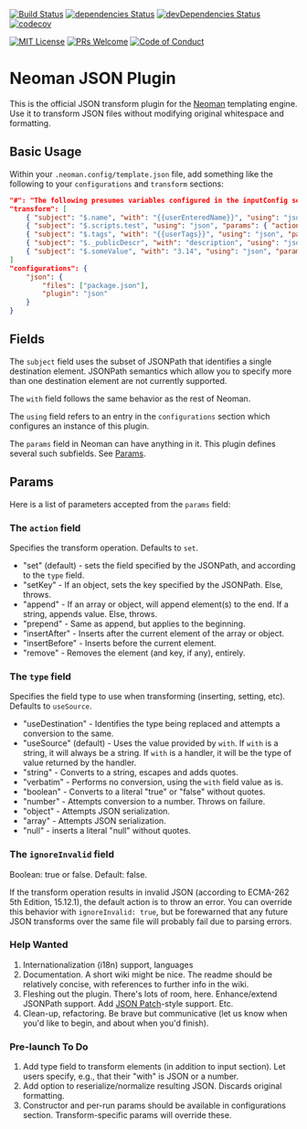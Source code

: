 [![Build Status](https://travis-ci.org/yosplz/neoman-plugin-json.svg?branch=master)](https://travis-ci.org/yosplz/neoman-plugin-json)
[![dependencies Status](https://david-dm.org/yosplz/neoman-plugin-json/status.svg)](https://david-dm.org/yosplz/neoman-plugin-json)
[![devDependencies Status](https://david-dm.org/yosplz/neoman-plugin-json/dev-status.svg)](https://david-dm.org/yosplz/neoman-plugin-json?type=dev)
[![codecov](https://codecov.io/gh/yosplz/neoman-plugin-json/branch/master/graph/badge.svg)](https://codecov.io/gh/yosplz/neoman-plugin-json)

[![MIT License][license-badge]][LICENSE]
[![PRs Welcome][prs-badge]][prs]
[![Code of Conduct][coc-badge]][coc]

# Neoman JSON Plugin

This is the official JSON transform plugin for the [Neoman](https://github.com/yosplz/neoman) templating engine. Use it to transform
JSON files without modifying original whitespace and formatting.

## Basic Usage

Within your `.neoman.config/template.json` file, add something like the following to your `configurations` and `transform` sections:

```json
"#": "The following presumes variables configured in the inputConfig section.",
"transform": [
    { "subject": "$.name", "with": "{{userEnteredName}}", "using": "json" },
    { "subject": "$.scripts.test", "using": "json", "params": { "action": "remove" } },
    { "subject": "$.tags", "with": "{{userTags}}", "using": "json", "params": { "action": "append" } },
    { "subject": "$._publicDescr", "with": "description", "using": "json", "params": { "action": "setKey" }},
    { "subject": "$.someValue", "with": "3.14", "using": "json", "params": { "action": "set", "type": "number" } }
]
"configurations": {
    "json": {
        "files": ["package.json"],
        "plugin": "json"
    }
}
```

## Fields

The `subject` field uses the subset of JSONPath that identifies a single destination element. JSONPath semantics which
allow you to specify more than one destination element are not currently supported.

The `with` field follows the same behavior as the rest of Neoman.

The `using` field refers to an entry in the `configurations` section which configures an instance of this plugin.

The `params` field in Neoman can have anything in it. This plugin defines several such subfields. See [Params](#Params).

## Params

Here is a list of parameters accepted from the `params` field:

### The `action` field

Specifies the transform operation. Defaults to `set`.

- "set" (default) - sets the field specified by the JSONPath, and according to the `type` field.
- "setKey" - If an object, sets the key specified by the JSONPath. Else, throws.
- "append" - If an array or object, will append element(s) to the end. If a string, appends value. Else, throws.
- "prepend" - Same as append, but applies to the beginning.
- "insertAfter" - Inserts after the current element of the array or object.
- "insertBefore" - Inserts before the current element.
- "remove" - Removes the element (and key, if any), entirely.

### The `type` field

Specifies the field type to use when transforming (inserting, setting, etc). Defaults to `useSource`.

- "useDestination" - Identifies the type being replaced and attempts a conversion to the same.
- "useSource" (default) - Uses the value provided by `with`. If `with` is a string, it will always be a string. If `with` is a handler, it will be the type of value returned by the handler.
- "string" - Converts to a string, escapes and adds quotes.
- "verbatim" - Performs no conversion, using the `with` field value as is.
- "boolean" - Converts to a literal "true" or "false" without quotes.
- "number" - Attempts conversion to a number. Throws on failure.
- "object" - Attempts JSON serialization.
- "array" - Attempts JSON serialization.
- "null" - inserts a literal "null" without quotes.

### The `ignoreInvalid` field

Boolean: true or false. Default: false.

If the transform operation results in invalid JSON (according to ECMA-262 5th Edition, 15.12.1), the default action is to throw an error. You can override this behavior with `ignoreInvalid: true`, but be forewarned that any future JSON transforms over the same file will probably fail due to parsing errors.

### Help Wanted

1. Internationalization (i18n) support, languages
2. Documentation. A short wiki might be nice. The readme should be relatively concise, with references to further info in the wiki.
3. Fleshing out the plugin. There's lots of room, here. Enhance/extend JSONPath support. Add [JSON Patch](http://jsonpatch.com/)-style support. Etc.
4. Clean-up, refactoring. Be brave but communicative (let us know when you'd like to begin, and about when you'd finish).

### Pre-launch To Do

1. Add type field to transform elements (in addition to input section). Let users specify, e.g., that their "with" is JSON or a number.
2. Add option to reserialize/normalize resulting JSON. Discards original formatting.
3. Constructor and per-run params should be available in configurations section. Transform-specific params will override these.

[license-badge]: https://img.shields.io/badge/license-MIT-blue.svg
[LICENSE]: https://github.com/yosplz/neoman-plugin-json/blob/master/LICENSE
[prs-badge]: https://img.shields.io/badge/PRs-welcome-brightgreen.svg?style=flat-square
[prs]: http://makeapullrequest.com
[coc-badge]: https://img.shields.io/badge/code%20of-conduct-ff69b4.svg?style=flat-square
[coc]: https://github.com/yosplz/neoman-plugin-json/blob/master/other/code_of_conduct.md
